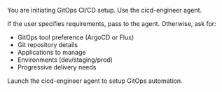 You are initiating GitOps CI/CD setup. Use the cicd-engineer agent.

If the user specifies requirements, pass to the agent. Otherwise, ask for:
- GitOps tool preference (ArgoCD or Flux)
- Git repository details
- Applications to manage
- Environments (dev/staging/prod)
- Progressive delivery needs

Launch the cicd-engineer agent to setup GitOps automation.
